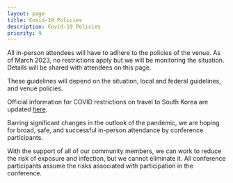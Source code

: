 ```yaml
---
layout: page
title: Covid-19 Policies
description: Covid-19 Policies
priority: 9
---
```


All in-person attendees will have to adhere to the policies of the venue. As of March 2023, no restrictions apply but we will be monitoring the situation. Details will be shared with attendees on this page. 

These guidelines will depend on the situation, local and federal guidelines, and venue policies.

Official information for COVID restrictions on travel to South Korea are updated 
[here](https://cov19ent.kdca.go.kr/cpassportal/biz/beffatstmnt/main.do?lang=en).

Barring significant changes in the outlook of the pandemic, we are hoping for broad, safe, and successful in-person attendance by conference participants.

With the support of all of our community members, we can work to reduce the risk of exposure and infection, but we cannot eliminate it. All conference participants assume the risks associated with participation in the conference.